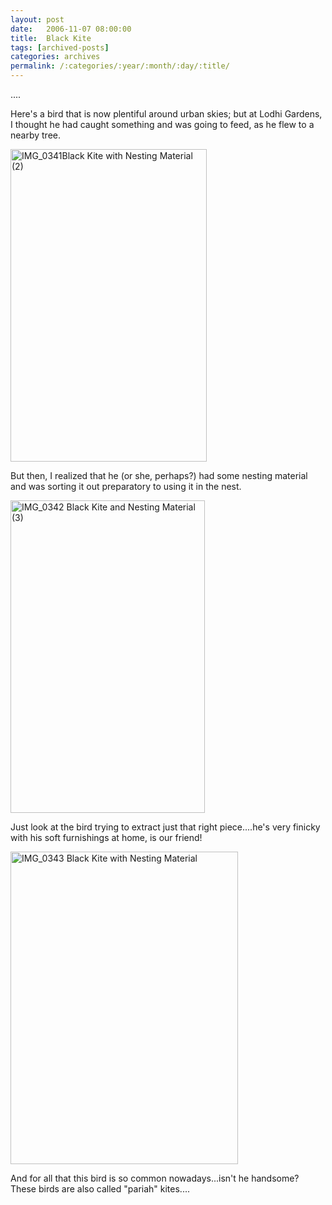 ```yaml
---
layout: post
date:	2006-11-07 08:00:00
title:  Black Kite
tags: [archived-posts]
categories: archives
permalink: /:categories/:year/:month/:day/:title/
---
```

....

Here's a bird that is now plentiful around urban skies; but at Lodhi Gardens, I thought he had caught something and was going to feed, as he flew to a nearby tree. 


<a href="http://www.flickr.com/photos/93608290@N00/291042608/" title="Photo Sharing"><img width="314" alt="IMG_0341Black Kite with Nesting Material (2)" src="http://static.flickr.com/104/291042608_ad6ad16bae.jpg" height="500"></a>

But then, I realized that he (or she, perhaps?) had some nesting material and was sorting it out preparatory to using it in the nest.

<a href="http://www.flickr.com/photos/93608290@N00/291042385/" title="Photo Sharing"><img width="311" alt="IMG_0342 Black Kite and Nesting Material (3)" src="http://static.flickr.com/117/291042385_9bd7e696df.jpg" height="500"></a>

Just look at the bird trying to extract just that right piece....he's very finicky with his soft furnishings at home, is our friend!

<a href="http://www.flickr.com/photos/93608290@N00/291042751/" title="Photo Sharing"><img width="364" alt="IMG_0343 Black Kite with Nesting Material" src="http://static.flickr.com/115/291042751_a2e0d4d4f3.jpg" height="500"></a>

And for all that this bird is so common nowadays...isn't he handsome? These birds are also called "pariah" kites....
